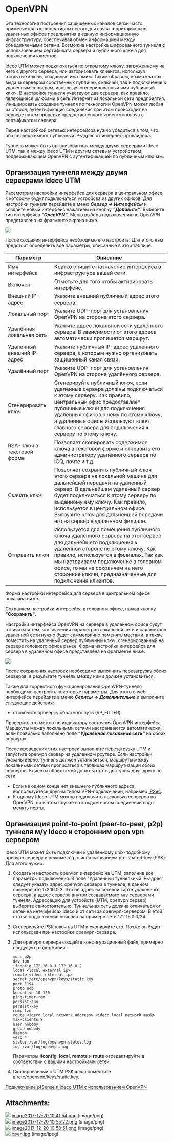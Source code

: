 # OpenVPN

Эта технология построения защищенных каналов связи часто применяется в
корпоративных сетях для связи территориально удаленных офисов
предприятия в единую информационную инфраструктуру, обеспечивая
обмен информацией между объединяемыми сетями. Возможна настройка
шифрованного туннеля с использованием сертификата сервера и
публичного ключа для подключения клиентов.

Ideco UTM может подключаться по открытому ключу, загруженному на него с
другого сервера, или авторизовать клиентов, используя открытые ключи,
созданные им самим. Таким образом, возможна как выдача сервером
собственных публичных ключей, так и подключение к удаленным
серверам, используя сгенерированный ими публичный ключ. В
настройке туннеля участвуют два сервера, как правило,
являющиеся шлюзами в сеть Интернет из локальной сети
предприятия. Инициировать создание туннеля по технологии
OpenVPN может любая из сторон, аутентификация соединения при этом
происходит на сервере путем проверки предоставленного клиентом
ключа с сертификатом сервера.

Перед настройкой сетевых интерфейсов нужно убедиться в том, что оба
сервера имеют публичный IP-адрес от интернет-провайдера.

Туннель может быть организован как между двумя серверами Ideco UTM, так
и между Ideco UTM и другим сетевым устройством, поддерживающем OpenVPN
с аутентификацией по публичным ключам.

## Организация туннеля между двумя серверами Ideco UTM

Рассмотрим настройки интерфейса для сервера в центральном офисе, к
которому будут подключаться устройсва из других офисов. Для
настройки туннеля перейдите в меню ***Сервер -\> Интерфейсы*** и
создайте новый интерфейс нажатием на кнопку ***"Добавить"***. Выберите
тип интерфейса ***"OpenVPN"***. Меню выбора подключения по OpenVPN
представлено на фрагменте экрана ниже.

![](attachments/1278087/12025890.jpg)

После создания интерфейса необходимо его настроить. Для этого нам
предстоит определить все параметры, описанные в этой таблице.

<div class="table-wrap">

| Параметр                   | Описание                                                                                                                                                                                                                                                                                                                            |
| -------------------------- | ----------------------------------------------------------------------------------------------------------------------------------------------------------------------------------------------------------------------------------------------------------------------------------------------------------------------------------- |
| Имя интерфейса             | Кратко опишите назначение интерфейса в инфраструктуре вашей сети.                                                                                                                                                                                                                                                                   |
| Включен                    | Отметьте для того чтобы активировать интерфейс.                                                                                                                                                                                                                                                                                     |
| Внешний IP-адрес           | Укажите внешний публичный адрес этого сервера.                                                                                                                                                                                                                                                                                      |
| Локальный порт             | Укажите UDP-порт для установления OpenVPN на стороне этого сервера.                                                                                                                                                                                                                                                                 |
| Удалённая локальная сеть   | Укажите адрес локальной сети удалённого сервера. В зависимости от этого адреса автоматически пропишется маршрут.                                                                                                                                                                                                                    |
| Удаленный внешний IP-адрес | Укажите публичный IP-адрес удаленного сервера, с которым нужно организовать защищенный канал связи.                                                                                                                                                                                                                                 |
| Удалённый порт             | Укажите UDP-порт для установления OpenVPN на стороне удалённого сервера.                                                                                                                                                                                                                                                            |
| Сгенерировать ключ         | Сгенерируйте публичный ключ, если удаленные сервера должны подключаться к этому серверу. Как правило, центральный офис предоставляет публичные ключи для подключения удаленных офисов к нему по этому ключу, а удаленные офисы используют ключ главного сервера для подключения к серверу по этому ключу.                           |
| RSA-ключ в текстовой форме | Позволяет скопировать содержимое ключа в текстовой форме и отправить его администратору удалённого сервера по ICQ, почте и т.д.                                                                                                                                                                                                     |
| Скачать ключ               | Позволяет сохранить публичный ключ этого сервера на локальной машине для дальнейшей передачи на удаленный сервер. В дальнейшем удаленный сервер будет подключаться к этому серверу по выданному ему ключу. Как правило, используется в центральном офисе. Выгрузите ключ для дальнейшей передачи его на сервер в удаленном филиале. |
| Отправить ключ             | Используется для помещения публичного ключа удаленного сервера на этот сервер для дальнейшего подключения к удаленной стороне по этому ключу. Как правило, используется в филиалах. Так как мы настраиваем подключение в головном офисе, то мы не сохраняем на него сторонние ключи, предназначенные для подключения клиентов.      |

</div>

Форма настройки интерфейса для сервера в центральном офисе показана
ниже.

Сохраняем настройки интерфейса в головном офисе, нажав кнопку
**"Сохранить"**.

Настройки интерфейса OpenVPN на сервере в удаленном офисе будут
отличаться тем, что значения параметров локальной сети и
параметров удаленной сети нужно будет симметрично поменять
местами, а также поместить на удаленный сервер публичный ключ,
сгенерированный на сервере головного офиса ранее. Форма настройки
интерфейса для сервера в удаленном офисе представлена на фрагменте
ниже.

![](attachments/1278087/5832803.png)

После сохранения настроек необходимо выполнить перезагрузку обоих
серверов, в результате туннель между ними должен установиться.

Также для корректного функционирования OpenVPN-туннеля необходимо
настроить некоторые параметры. Для этого в web-интерфейсе
перейдите в меню ***Серисы*** ***-\> Дополнительно*** и
выполните следующие действия:

  - отключите проверку обратного пути (RP\_FILTER).

Проверить это можно по индикатору состояния OpenVPN интерфейса. Маршруты
между локальными сетями настраиваются автоматически, если правильно
заполнено поле ***"Удалённая локальная сеть"*** на обоих серверах.

После проведения этих настроек выполните перезагрузку UTM и запустите
openvpn сервер на удаленном роутере. Если настройки указаны верно,
туннель должен установиться, маршруты между локальными сетями
прописаться в таблицах маршрутизации обоих серверов. Клиенты обоих
сетей должны стать доступны друг другу по сети.

<div>

<div>

  - Если на одном конце нет внешнего публичного адреса, воспользуйтесь
    другим типом VPN-подключений, например [IPSec](IPSec).
  - К одному Ideco UTM можно подключить несколько серверов по OpenVPN,
    но в этом случае на каждом новом соединении надо менять порты.

</div>

</div>

## Организация point-to-point (peer-to-peer, p2p) туннеля м/у Ideco и сторонним open vpn сервером

Ideco UTM может быть подключен к удаленному unix-подобному openvpn
серверу в режиме p2p с использованием pre-shared-key (PSK). Для
этого нужно:

1.  Создать и настроить openvpn интерфейс на UTM, заполнив все параметры
    подключения. В поле "Удаленный туннельный IP-адрес" следует указать
    адрес openvpn сервера в туннеле, в данном примере это 172.16.0.2.
    Это не адрес на сетевой карте удаленного сервера, а адрес сервера
    внутри создаваемого м/у серверами туннеля. Адрессацию для устройств
    (UTM, openvpn сервер) выберите самостоятельно. Туннельная сеть
    должна отличаться от сетей на интерфейсах ideco и от сети за
    openvpn-сервером. В этой статье подключение описано на примере
    сети 172.16.0.0/24.

2.  Сгенерируйте PSK ключ на UTM и скопируйте его. Позже он будет
    использован при настройке openvpn-сервера.

3.  Для openvpn сервера создайте конфигурационный файл, примерно
    следущего содержания :
    
    <div class="code panel pdl" style="border-width: 1px;">
    
    <div class="codeContent panelContent pdl">
    
        mode p2p
        dev tun
        ifconfig 172.16.0.1 172.16.0.2
        local <local external ip>
        remote <ideco external ip>
        secret /etc/openvpn/keys/static.key
        port 1194
        proto udp
        keepalive 10 120
        ping-timer-rem
        persist-tun
        persist-key
        comp-lzo
        route <ideco local network address> <ideco local network mask>
        max-clients 8
        user nobody
        group nobody
        daemon
        verb 4
        status /var/log/openvpn-status.log
        log /var/log/openvpn.log
    
    </div>
    
    </div>
    
    Параметры **ifconfig**, **local**, **remote** и **route**
    отредактируйте в соответствии с вашими настройками сетей.

4.  Скопированный с UTM PSK ключ поместите
    в /etc/openvpn/keys/static.key.

[Подключение pfSense к Ideco UTM с использованием
OpenVPN](Подключение_pfSense_к_Ideco_UTM_с_использованием_OpenVPN)

<div class="pageSectionHeader">

## Attachments:

</div>

<div class="greybox" data-align="left">

![](images/icons/bullet_blue.gif) [image2017-12-20
10:41:54.png](attachments/1278087/5832800.png) (image/png)  
![](images/icons/bullet_blue.gif) [image2017-12-20
10:55:22.png](attachments/1278087/5832802.png) (image/png)  
![](images/icons/bullet_blue.gif) [image2017-12-20
10:58:51.png](attachments/1278087/5832803.png) (image/png)  
![](images/icons/bullet_blue.gif)
[open.jpg](attachments/1278087/12025890.jpg) (image/jpeg)  

</div>
